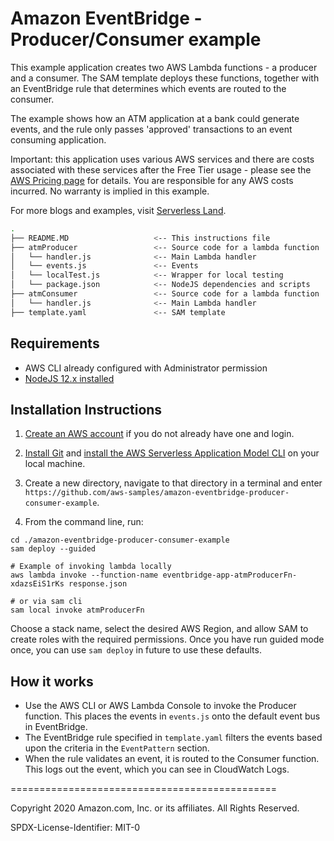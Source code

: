 # Amazon EventBridge - Producer/Consumer example

This example application creates two AWS Lambda functions - a producer and a consumer. The SAM template deploys these functions, together with an EventBridge rule that determines which events are routed to the consumer.

The example shows how an ATM application at a bank could generate events, and the rule only passes 'approved' transactions to an event consuming application.

Important: this application uses various AWS services and there are costs associated with these services after the Free Tier usage - please see the [AWS Pricing page](https://aws.amazon.com/pricing/) for details. You are responsible for any AWS costs incurred. No warranty is implied in this example.

For more blogs and examples, visit [Serverless Land](https://serverlessland.com/).

```bash
.
├── README.MD                   <-- This instructions file
├── atmProducer                 <-- Source code for a lambda function
│   └── handler.js              <-- Main Lambda handler
│   └── events.js               <-- Events
│   └── localTest.js            <-- Wrapper for local testing
│   └── package.json            <-- NodeJS dependencies and scripts
├── atmConsumer                 <-- Source code for a lambda function
│   └── handler.js              <-- Main Lambda handler
├── template.yaml               <-- SAM template
```

## Requirements

* AWS CLI already configured with Administrator permission
* [NodeJS 12.x installed](https://nodejs.org/en/download/)

## Installation Instructions

1. [Create an AWS account](https://portal.aws.amazon.com/gp/aws/developer/registration/index.html) if you do not already have one and login.

1. [Install Git](https://git-scm.com/book/en/v2/Getting-Started-Installing-Git) and [install the AWS Serverless Application Model CLI](https://docs.aws.amazon.com/serverless-application-model/latest/developerguide/serverless-sam-cli-install.html) on your local machine.

1. Create a new directory, navigate to that directory in a terminal and enter ```https://github.com/aws-samples/amazon-eventbridge-producer-consumer-example```.

1. From the command line, run:
```
cd ./amazon-eventbridge-producer-consumer-example
sam deploy --guided

# Example of invoking lambda locally
aws lambda invoke --function-name eventbridge-app-atmProducerFn-xdazsEiS1rKs response.json

# or via sam cli
sam local invoke atmProducerFn
```
Choose a stack name, select the desired AWS Region, and allow SAM to create roles with the required permissions. Once you have run guided mode once, you can use `sam deploy` in future to use these defaults.

## How it works

* Use the AWS CLI or AWS Lambda Console to invoke the Producer function. This places the events in `events.js` onto the default event bus in EventBridge.
* The EventBridge rule specified in `template.yaml` filters the events based upon the criteria in the `EventPattern` section.
* When the rule validates an event, it is routed to the Consumer function. This logs out the event, which you can see in CloudWatch Logs.

==============================================

Copyright 2020 Amazon.com, Inc. or its affiliates. All Rights Reserved.

SPDX-License-Identifier: MIT-0
